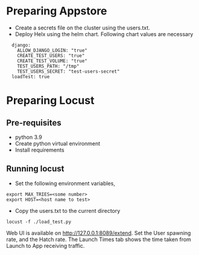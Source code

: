 # Preparing Appstore

- Create a secrets file on the cluster using the users.txt.
- Deploy Helx using the helm chart.
  Following chart values are necessary
  
```
  django:
    ALLOW_DJANGO_LOGIN: "true"
    CREATE_TEST_USERS: "true"
    CREATE_TEST_VOLUME: "true"
    TEST_USERS_PATH: "/tmp"
    TEST_USERS_SECRET: "test-users-secret"
  loadTest: true
```
  
# Preparing Locust

## Pre-requisites

- python 3.9
- Create python virtual environment
- Install requirements
  
## Running locust

- Set the following environment variables,
```
export MAX_TRIES=<some number>
export HOST=<host name to test>
```

- Copy the users.txt to the current directory
```
locust -f ./load_test.py
```

Web UI is available on http://127.0.0.1:8089/extend.
Set the User spawning rate, and the Hatch rate. The Launch Times tab shows the time taken from Launch to App receiving traffic.